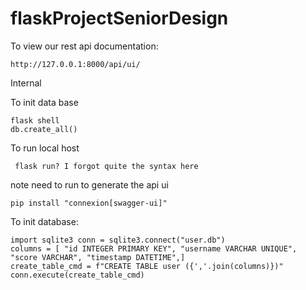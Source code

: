 # flaskProjectSeniorDesign

To view our rest api documentation:

``` http://127.0.0.1:8000/api/ui/ ```

Internal

To init data base

```flask shell ```  
```db.create_all()```

To run local host

``` flask run? I forgot quite the syntax here```

note need to run to generate the api ui

```pip install "connexion[swagger-ui]"```

To init database:

```
import sqlite3 conn = sqlite3.connect("user.db")
columns = [ "id INTEGER PRIMARY KEY", "username VARCHAR UNIQUE", "score VARCHAR", "timestamp DATETIME",]
create_table_cmd = f"CREATE TABLE user ({','.join(columns)})"
conn.execute(create_table_cmd)
```
